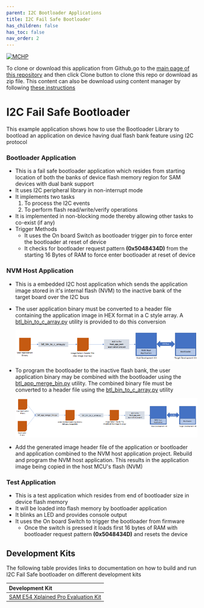 ```yaml
---
parent: I2C Bootloader Applications
title: I2C Fail Safe Bootloader
has_children: false
has_toc: false
nav_order: 2
---
```


[![MCHP](https://www.microchip.com/ResourcePackages/Microchip/assets/dist/images/logo.png)](https://www.microchip.com)

To clone or download this application from Github,go to the [main page of this repository](https://github.com/Microchip-MPLAB-Harmony/bootloader_apps_i2c) and then click Clone button to clone this repo or download as zip file. This content can also be download using content manager by following [these instructions](https://github.com/Microchip-MPLAB-Harmony/contentmanager/wiki)

# I2C Fail Safe Bootloader

This example application shows how to use the Bootloader Library to bootload an application on device having dual flash bank feature using I2C protocol

### Bootloader Application

- This is a fail safe bootloader application which resides from starting location of both the banks of device flash memory region for SAM devices with dual bank support
- It uses I2C peripheral library in non-interrupt mode
- It implements two tasks
    1. To process the I2C events
    2. To perform flash read/write/verify operations
- It is implemented in non-blocking mode thereby allowing other tasks to co-exist (if any)
- Trigger Methods
    - It uses the On board Switch as bootloader trigger pin to force enter the bootloader at reset of device
    - It checks for bootloader request pattern **(0x5048434D)** from the starting 16 Bytes of RAM to force enter bootloader at reset of device

### NVM Host Application

- This is a embedded I2C host application which sends the application image stored in it's internal flash (NVM) to the inactive bank of the target board over the I2C bus

- The user application binary must be converted to a header file containing the application image in HEX format in a C style array. A [btl_bin_to_c_array.py](../../tools/docs/readme_btl_bin_to_c_array.md) utility is provided to do this conversion

    ![i2c_bootloader_host_nvm](../docs/images/i2c_bootloader_host_nvm.png)

- To program the bootloader to the inactive flash bank, the user application binary may be combined with the bootloader using the [btl_app_merge_bin.py](../../tools/docs/readme_btl_app_merge_bin.md) utility. The combined binary file must be converted to a header file using the [btl_bin_to_c_array.py](../../tools/docs/readme_btl_bin_to_c_array.md) utility

    ![i2c_bootloader_host_nvm_btl_app_merge](../docs/images/i2c_bootloader_host_nvm_btl_app_merge.png)

- Add the generated image header file of the application or bootloader and application combined to the NVM host application project. Rebuild and program the NVM host application. This results in the application image being copied in the host MCU's flash (NVM)


### Test Application

- This is a test application which resides from end of bootloader size in device flash memory
- It will be loaded into flash memory by bootloader application
- It blinks an LED and provides console output
- It uses the On board Switch to trigger the bootloader from firmware
    - Once the switch is pressed it loads first 16 bytes of RAM with bootloader request pattern **(0x5048434D)** and resets the device

## Development Kits
The following table provides links to documentation on how to build and run I2C Fail Safe bootloader on different development kits

| Development Kit |
|:---------|
|[SAM E54 Xplained Pro Evaluation Kit](docs/readme_sam_e54_xpro.md) |

